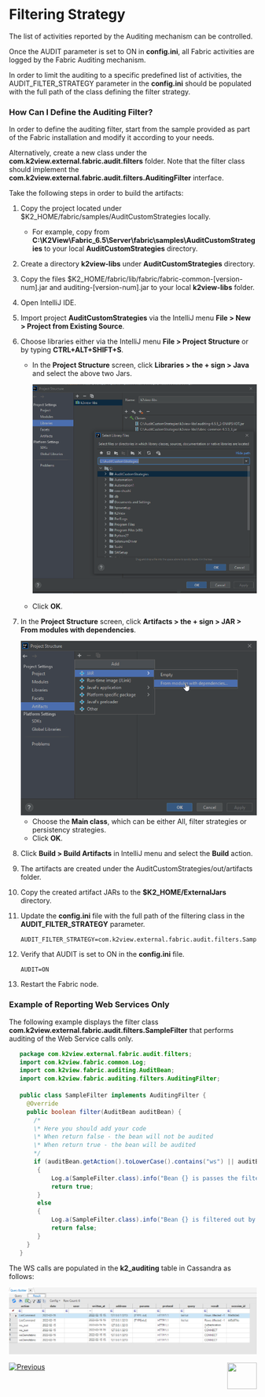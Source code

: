 # Filtering Strategy

The list of activities reported by the Auditing mechanism can be controlled. 

Once the AUDIT parameter is set to ON in **config.ini**, all Fabric activities are logged by the Fabric Auditing mechanism.

In order to limit the auditing to a specific predefined list of activities, the AUDIT_FILTER_STRATEGY parameter in the **config.ini** should be populated with the full path of the class defining the filter strategy. 

###  How Can I Define the Auditing Filter?

In order to define the auditing filter, start from the sample provided as part of the Fabric installation and modify it according to your needs. 

Alternatively, create a new class under the **com.k2view.external.fabric.audit.filters** folder. Note that the  filter class should implement the **com.k2view.external.fabric.audit.filters.AuditingFilter** interface.

Take the following steps in order to build the artifacts:

1. Copy the project located under $K2_HOME/fabric/samples/AuditCustomStrategies locally.  

   * For example, copy from **C:\K2View\Fabric_6.5\Server\fabric\samples\AuditCustomStrategies** to your local **AuditCustomStrategies** directory.

2. Create a directory **k2view-libs** under **AuditCustomStrategies** directory.

3. Copy the files $K2_HOME/fabric/lib/fabric/fabric-common-[version-num].jar and auditing-[version-num].jar to your local **k2view-libs** folder. 

4. Open IntelliJ IDE.

5. Import project **AuditCustomStrategies** via the IntelliJ menu **File > New > Project from Existing Source**.

6. Choose libraries either via the IntelliJ menu **File > Project Structure** or by typing **CTRL+ALT+SHIFT+S**.

   * In the **Project Structure** screen, click **Libraries > the + sign > Java** and select the above two Jars.

     <img src="images/02_filter_select_lib.png" style="zoom:80%;" />

   * Click **OK**.

7. In the **Project Structure** screen, click **Artifacts > the + sign > JAR > From modules with dependencies**.

   <img src="images/02_choose_artifacts.png" style="zoom:80%;" />

   * Choose the **Main class**, which can be either All, filter strategies or persistency strategies. 
   * Click **OK**.

8. Click **Build > Build Artifacts** in IntelliJ menu and select the **Build** action.

9. The artifacts are created under the AuditCustomStrategies/out/artifacts folder. 

10. Copy the created artifact JARs to the **$K2_HOME/ExternalJars** directory. 

11. Update the **config.ini** file with the full path of the filtering class in the **AUDIT_FILTER_STRATEGY** parameter. 

    ~~~
    AUDIT_FILTER_STRATEGY=com.k2view.external.fabric.audit.filters.SampleFilter
    ~~~

12. Verify that AUDIT is set to ON in the **config.ini** file.

    ~~~
    AUDIT=ON
    ~~~

13. Restart the Fabric node.

### Example of Reporting Web Services Only

The following example displays the filter class **com.k2view.external.fabric.audit.filters.SampleFilter** that performs auditing of the Web Service calls only.

~~~java
   package com.k2view.external.fabric.audit.filters;
   import com.k2view.fabric.common.Log;
   import com.k2view.fabric.auditing.AuditBean;
   import com.k2view.fabric.auditing.filters.AuditingFilter;

   public class SampleFilter implements AuditingFilter {
     @Override
     public boolean filter(AuditBean auditBean) {
       /*
       \* Here you should add your code
       \* When return false - the bean will not be audited
       \* When return true - the bean will be audited
       */
       if (auditBean.getAction().toLowerCase().contains("ws") || auditBean.getProtocol().toLowerCase().contains("http"))
        {
            Log.a(SampleFilter.class).info("Bean {} is passes the filter layer", auditBean.toString());
            return true;
        }
        else
        {
            Log.a(SampleFilter.class).info("Bean {} is filtered out by the filter layer", auditBean.toString());
            return false;
        }
     }
   }
~~~

The WS calls are populated in the  **k2_auditing** table in Cassandra as follows:

<img src="images/02_audit.png" style="zoom:80%;" />



[![Previous](/articles/images/Previous.png)](01_auditing_overview.md)[<img align="right" width="60" height="54" src="/articles/images/Next.png">](03_persistence_strategy.md) 
